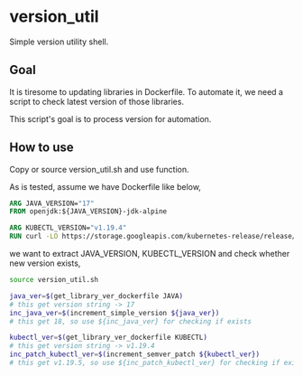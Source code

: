 # version_util

Simple version utility shell.

## Goal

It is tiresome to updating libraries in Dockerfile.
To automate it, we need a script to check latest version of those libraries.

This script's goal is to process version for automation.

## How to use

Copy or source version_util.sh and use function.

As is tested, assume we have Dockerfile like below,

```Dockerfile
ARG JAVA_VERSION="17"
FROM openjdk:${JAVA_VERSION}-jdk-alpine

ARG KUBECTL_VERSION="v1.19.4"
RUN curl -LO https://storage.googleapis.com/kubernetes-release/release/${KUBECTL_VERSION}/bin/linux/amd64/kubectl
```

we want to extract JAVA_VERSION, KUBECTL_VERSION and check whether new version exists,

```bash
source version_util.sh

java_ver=$(get_library_ver_dockerfile JAVA)
# this get version string -> 17
inc_java_ver=$(increment_simple_version ${java_ver})
# this get 18, so use ${inc_java_ver} for checking if exists

kubectl_ver=$(get_library_ver_dockerfile KUBECTL)
# this get version string -> v1.19.4
inc_patch_kubectl_ver=$(increment_semver_patch ${kubectl_ver})
# this get v1.19.5, so use ${inc_patch_kubectl_ver} for checking if exists
```
